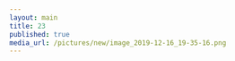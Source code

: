 ```yaml
--- 
layout: main 
title: 23 
published: true 
media_url: /pictures/new/image_2019-12-16_19-35-16.png 
--- 
```

